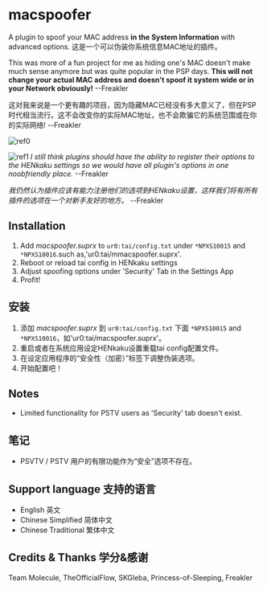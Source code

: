 # macspoofer
A plugin to spoof your MAC address __in the System Information__ with advanced options. 这是一个可以伪装你系统信息MAC地址的插件。

This was more of a fun project for me as hiding one's MAC doesn't make much sense anymore but was quite popular in the PSP days. __This will not change your actual MAC address and doesn't spoof it system wide or in your Network obviously!__            --Freakler

这对我来说是一个更有趣的项目，因为隐藏MAC已经没有多大意义了，但在PSP时代相当流行。这不会改变你的实际MAC地址，也不会欺骗它的系统范围或在你的实际网络!            --Freakler

![ref0](https://github.com/Freakler/vita-macspoofer/raw/master/capture_000.jpg)

![ref1](https://github.com/Freakler/vita-macspoofer/raw/master/capture_001.jpg)
*I still think plugins should have the ability to register their options to the HENkaku settings so we would have all plugin's options in one noobfriendly place.*            --Freakler

*我仍然认为插件应该有能力注册他们的选项到HENkaku设置，这样我们将有所有插件的选项在一个对新手友好的地方。*            --Freakler


## Installation
1) Add *macspoofer.suprx* to `ur0:tai/config.txt` under `*NPXS10015` and `*NPXS10016`.such as,'ur0:tai/mmacspoofer.suprx'.
2) Reboot or reload tai config in HENkaku settings
3) Adjust spoofing options under 'Security' Tab in the Settings App
4) Profit!


## 安装
1) 添加 *macspoofer.suprx* 到 `ur0:tai/config.txt` 下面 `*NPXS10015` and `*NPXS10016`，如'ur0:tai/macspoofer.suprx'。
2) 重启或者在系统应用设定HENkaku设置重载tai config配置文件。
3) 在设定应用程序的“安全性（加密）”标签下调整伪装选项。
4) 开始配置吧！


## Notes
 - Limited functionality for PSTV users as 'Security' tab doesn't exist.


## 笔记
 - PSVTV / PSTV 用户的有限功能作为“安全”选项不存在。


## Support language 支持的语言
- English 英文
- Chinese Simplified 简体中文
- Chinese Traditional 繁体中文


## Credits & Thanks 学分&感谢
Team Molecule, TheOfficialFlow, SKGleba, Princess-of-Sleeping, Freakler
